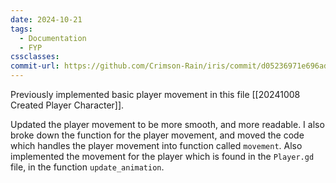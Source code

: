 ```yaml
---
date: 2024-10-21
tags:
  - Documentation
  - FYP
cssclasses: 
commit-url: https://github.com/Crimson-Rain/iris/commit/d05236971e696ad10be4ba7845d3218673446f46
---
```

Previously implemented basic player movement in this file [[20241008 Created Player Character]].

Updated the player movement to be more smooth, and more readable. I also broke down the function for the player movement, and moved the code which handles the player movement into function called `movement`. Also implemented the movement for the player which is found in the `Player.gd` file, in the function `update_animation`.
